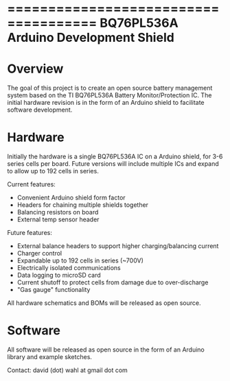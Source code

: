=====================================
BQ76PL536A Arduino Development Shield
=====================================

Overview
=====================================
The goal of this project is to create an open source battery management system based on the TI BQ76PL536A Battery Monitor/Protection IC. The initial hardware revision is in the form of an Arduino shield to facilitate software development.

Hardware
=====================================
Initially the hardware is a single BQ76PL536A IC on a Arduino shield, for 3-6 series cells per board. Future versions will include multiple ICs and expand to allow up to 192 cells in series.

Current features:
* Convenient Arduino shield form factor
* Headers for chaining multiple shields together
* Balancing resistors on board
* External temp sensor header

Future features:
* External balance headers to support higher charging/balancing current
* Charger control
* Expandable up to 192 cells in series (~700V)
* Electrically isolated communications
* Data logging to microSD card
* Current shutoff to protect cells from damage due to over-discharge
* "Gas gauge" functionality

All hardware schematics and BOMs will be released as open source.

Software
=====================================
All software will be released as open source in the form of an Arduino library and example sketches.


Contact: david (dot) wahl at gmail dot com
